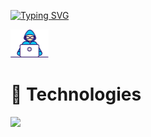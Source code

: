 
[![Typing SVG](https://readme-typing-svg.demolab.com?font=Orbitron&weight=700&size=60&duration=2000&pause=1000&color=15F707&center=true&random=false&width=900&height=150&lines=Welcome+to+my+crib!;Nice+to+meet+you!+%F0%9F%91%8B)](https://git.io/typing-svg)

<img src="/images/Developer.gif" alt="developer gif"  height="45px">

# 🔧 Technologies
<p align="left">
  <a href="https://skillicons.dev">
    <img src="https://skillicons.dev/icons?i=ansible,linux,powershell,py" />
  </a>
</p>
